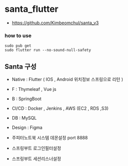 # santa_flutter

- https://github.com/Kimbeomchul/santa_v3
### how to use
```
sudo pub get
sudo flutter run --no-sound-null-safety
```

## Santa 구성

- Native : Flutter ( IOS , Android 위치정보 스프링으로 리턴 ) 

- F :  Thymeleaf , Vue js 

- B : SpringBoot 

- CI/CD : Docker , Jenkins , AWS (EC2 , RDS ,S3)

- DB : MySQL

- Design : Figma 

- 주피터노트북 시스템 데몬설정 port 8888
- 스프링부트 로그인필터설정
- 스프링부트 세션리스너설정
